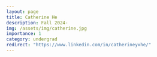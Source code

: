 ```yaml
---
layout: page
title: Catherine He
description: Fall 2024-
img: /assets/img/catherine.jpg
importance: 1
category: undergrad
redirect: "https://www.linkedin.com/in/catherineyxhe/"
---
```

